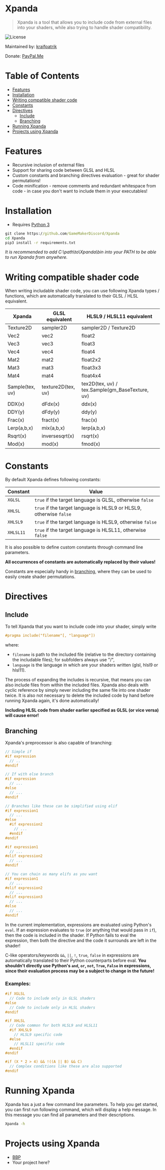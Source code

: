 # Xpanda
> Xpanda is a tool that allows you to include code from external files into your shaders, while also trying to handle shader compatibility.

![License](https://img.shields.io/github/license/GameMakerDiscord/Xpanda)

Maintained by: [kraifpatrik](https://github.com/kraifpatrik)

Donate: [PayPal.Me](https://www.paypal.me/kraifpatrik/1usd)

# Table of Contents
* [Features](#features)
* [Installation](#installation)
* [Writing compatible shader code](#writing-compatible-shader-code)
* [Constants](#constants)
* [Directives](#directives)
  - [Include](#include)
  - [Branching](#branching)
* [Running Xpanda](#running-xpanda)
* [Projects using Xpanda](#projects-using-xpanda)

# Features
* Recursive inclusion of external files
* Support for sharing code between GLSL and HLSL
* Custom constants and branching directives evaluation - great for shader permutations!
* Code minification - remove comments and redundant whitespace from code - in case you don't want to include them in your executables!

# Installation
* Requires [Python 3](https://www.python.org/)

```cmd
git clone https://github.com/GameMakerDiscord/Xpanda
cd Xpanda
pip3 install -r requirements.txt
```

*It is recommended to add C:\path\to\Xpanda\bin into your PATH to be able to run Xpanda from anywhere.*

# Writing compatible shader code
When writing includable shader code, you can use following Xpanda types / functions, which are automatically translated to their GLSL / HLSL equivalent.

Xpanda            | GLSL equivalent    | HLSL9 / HLSL11 equivalent
----------------- | ------------------ | -------------------------
Texture2D         | sampler2D          | sampler2D / Texture2D
Vec2              | vec2               | float2
Vec3              | vec3               | float3
Vec4              | vec4               | float4
Mat2              | mat2               | float2x2
Mat3              | mat3               | float3x3
Mat4              | mat4               | float4x4
Sample(tex, uv)   | texture2D(tex, uv) | tex2D(tex, uv) / tex.Sample(gm_BaseTexture, uv)
DDX(x)            | dFdx(x)            | ddx(x)
DDY(y)            | dFdy(y)            | ddy(y)
Frac(x)           | fract(x)           | frac(x)
Lerp(a,b,x)       | mix(a,b,x)         | lerp(a,b,x)
Rsqrt(x)          | inversesqrt(x)     | rsqrt(x)
Mod(x)            | mod(x)             | fmod(x)

# Constants
By default Xpanda defines following constants:

Constant  | Value
--------- | -----
`XGLSL`   | `true` if the target language is GLSL, otherwise `false`
`XHLSL`   | `true` if the target language is HLSL9 or HLSL9, otherwise `false`
`XHLSL9`  | `true` if the target language is HLSL9, otherwise `false`
`XHLSL11` | `true` if the target language is HLSL11, otherwise `false`

It is also possible to define custom constants through command line parameters.

**All occurrences of constants are automatically replaced by their values!**

Constants are especially handy in [branching](#branching), where they can be used to easily create shader permutations.

# Directives

## Include
To tell Xpanda that you want to include code into your shader, simply write

```cpp
#pragma include("filename"[, "language"])
```

where:
- `filename` is path to the included file (relative to the directory containing the includable files); for subfolders always use "/",
- `language` is the language in which are your shaders written (glsl, hlsl9 or hlsl11).

The process of expanding the includes is recursive, that means you can also include files from within the included files. Xpanda also deals with cyclic reference by simply never including the same file into one shader twice. It is also not necessary to delete the included code by hand before running Xpanda again, it's done automatically!

**Including HLSL code from shader earlier specified as GLSL (or vice versa) will cause error!**

## Branching
Xpanda's preprocessor is also capable of branching:

```cpp
// Simple if
#if expression
  // ..
#endif

// If with else branch
#if expression
  // ...
#else
  // ...
#endif

// Branches like these can be simplified using elif
#if expression1
  // ...
#else
  #if expression2
    // ...
  #endif
#endif

#if expression1
  // ...
#elif expression2
  // ...
#endif

// You can chain as many elifs as you want
#if expression1
  // ...
#elif expression2
  // ...
#elif expression3
  // ...
#else
  // ...
#endif
```

In the current implementation, expressions are evaluated using Python's `eval`. If an expression evaluates to `true` (or anything that would pass in `if`), then the code is included in the shader. If Python fails to eval the expression, then both the directive and the code it surrounds are left in the shader!

C-like operators/keywords `&&`, `||`, `!`, `true`, `false` in expressions are automatically translated to their Python counterparts before eval. **You shouldn't directly use Python's `and`, `or`, `not`, `True`, `False` in expressions, since their evaluation process may be a subject to change in the future!**

### Examples:
```cpp
#if XGLSL
  // Code to include only in GLSL shaders
#else
  // Code to include only in HLSL shaders
#endif

#if XHLSL
  // Code common for both HLSL9 and HLSL11
  #if XHLSL9
    // HLSL9 specific code
  #else
    // HLSL11 specific code
  #endif
#endif

#if (X * 2 > 4) && !((A || B) && C)
  // Complex conditions like these are also supported
#endif
```

# Running Xpanda
Xpanda has a just a few command line parameters. To help you get started, you can first run following command, which will display a help message. In this message you can find all parameters and their descriptions.

```cmd
Xpanda -h
```

# Projects using Xpanda
* [BBP](https://blueburn.cz/index.php?menu=bbp)
* Your project here?
